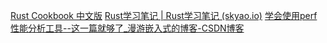[Rust Cookbook 中文版](https://rustwiki.org/zh-CN/rust-cookbook/intro.html)
[Rust学习笔记 | Rust学习笔记 (skyao.io)](https://skyao.io/learning-rust/docs.html)
[学会使用perf性能分析工具--这一篇就够了_漫游嵌入式的博客-CSDN博客](https://blog.csdn.net/qq_38131812/article/details/123048333)
